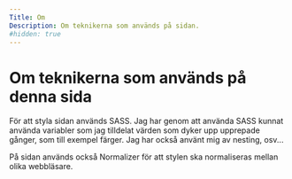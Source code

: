 ```yaml
---
Title: Om
Description: Om teknikerna som används på sidan.
#hidden: true
---
```


Om teknikerna som används på denna sida
===========================================
För att styla sidan används SASS. Jag har genom att använda SASS kunnat använda variabler som jag tilldelat värden som dyker upp upprepade gånger, som till exempel färger. Jag har också använt mig av nesting, osv...

På sidan används också Normalizer för att stylen ska normaliseras mellan olika webbläsare.

<!-- T.ex. SASS, om du använder någon specifik CSS-teknik (flex, grid), du kanske använder någon funktionalitet ifrån SASS som inte finns i CSS, normalize och liknande -->
